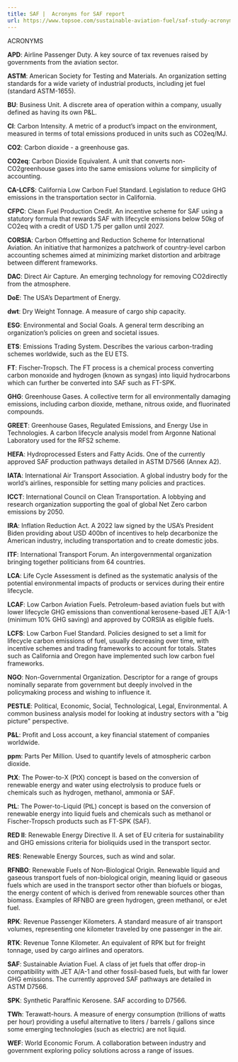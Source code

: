 ```yaml
---
title: SAF |  Acronyms for SAF report
url: https://www.topsoe.com/sustainable-aviation-fuel/saf-study-acronyms#download-popup-u4m-interview-header
---
```


ACRONYMS

**APD**: Airline Passenger Duty. A key source of tax revenues raised by governments from the aviation sector.

**ASTM**: American Society for Testing and Materials. An organization setting standards for a wide variety of industrial products, including jet fuel (standard ASTM-1655).

**BU**: Business Unit. A discrete area of operation within a company, usually defined as having its own P&L.

**CI**: Carbon Intensity. A metric of a product’s impact on the environment, measured in terms of total emissions produced in units such as CO2eq/MJ.

**CO2**: Carbon dioxide - a greenhouse gas.

**CO2eq**: Carbon Dioxide Equivalent. A unit that converts non-CO2greenhouse gases into the same emissions volume for simplicity of accounting.

**CA-LCFS**: California Low Carbon Fuel Standard. Legislation to reduce GHG emissions in the transportation sector in California.

**CFPC**: Clean Fuel Production Credit. An incentive scheme for SAF using a statutory formula that rewards SAF with lifecycle emissions below 50kg of CO2eq with a credit of USD 1.75 per gallon until 2027.

**CORSIA**: Carbon Offsetting and Reduction Scheme for International Aviation. An initiative that harmonizes a patchwork of country-level carbon accounting schemes aimed at minimizing market distortion and arbitrage between different frameworks.

**DAC**: Direct Air Capture. An emerging technology for removing CO2directly from the atmosphere.

**DoE**: The USA’s Department of Energy.

**dwt**: Dry Weight Tonnage. A measure of cargo ship capacity.

**ESG**: Environmental and Social Goals. A general term describing an organization’s policies on green and societal issues.

**ETS**: Emissions Trading System. Describes the various carbon-trading schemes worldwide, such as the EU ETS.

**FT**: Fischer-Tropsch. The FT process is a chemical process converting carbon monoxide and hydrogen (known as syngas) into liquid hydrocarbons which can further be converted into SAF such as FT-SPK.

**GHG**: Greenhouse Gases. A collective term for all environmentally damaging emissions, including carbon dioxide, methane, nitrous oxide, and fluorinated compounds.

**GREET**: Greenhouse Gases, Regulated Emissions, and Energy Use in Technologies. A carbon lifecycle analysis model from Argonne National Laboratory used for the RFS2 scheme.

**HEFA**: Hydroprocessed Esters and Fatty Acids. One of the currently approved SAF production pathways detailed in ASTM D7566 (Annex A2).

**IATA**: International Air Transport Association. A global industry body for the world’s airlines, responsible for setting many policies and practices.

**ICCT**: International Council on Clean Transportation. A lobbying and research organization supporting the goal of global Net Zero carbon emissions by 2050.

**IRA**: Inflation Reduction Act. A 2022 law signed by the USA’s President Biden providing about USD 400bn of incentives to help decarbonize the American industry, including transportation and to create domestic jobs.

**ITF**: International Transport Forum. An intergovernmental organization bringing together politicians from 64 countries.

**LCA**: Life Cycle Assessment is defined as the systematic analysis of the potential environmental impacts of products or services during their entire lifecycle.

**LCAF**: Low Carbon Aviation Fuels. Petroleum-based aviation fuels but with lower lifecycle GHG emissions than conventional kerosene-based JET A/A-1 (minimum 10% GHG saving) and approved by CORSIA as eligible fuels.

**LCFS**: Low Carbon Fuel Standard. Policies designed to set a limit for lifecycle carbon emissions of fuel, usually decreasing over time, with incentive schemes and trading frameworks to account for totals. States such as California and Oregon have implemented such low carbon fuel frameworks.

**NGO**: Non-Governmental Organization. Descriptor for a range of groups nominally separate from government but deeply involved in the policymaking process and wishing to influence it.

**PESTLE**: Political, Economic, Social, Technological, Legal, Environmental. A common business analysis model for looking at industry sectors with a "big picture" perspective.

**P&L**: Profit and Loss account, a key financial statement of companies worldwide.

**ppm**: Parts Per Million. Used to quantify levels of atmospheric carbon dioxide.

**PtX**: The Power-to-X (PtX) concept is based on the conversion of renewable energy and water using electrolysis to produce fuels or chemicals such as hydrogen, methanol, ammonia or SAF.

**PtL**: The Power-to-Liquid (PtL) concept is based on the conversion of renewable energy into liquid fuels and chemicals such as methanol or Fischer-Tropsch products such as FT-SPK (SAF).

**RED II**: Renewable Energy Directive II. A set of EU criteria for sustainability and GHG emissions criteria for bioliquids used in the transport sector.

**RES**: Renewable Energy Sources, such as wind and solar.

**RFNBO**: Renewable Fuels of Non-Biological Origin. Renewable liquid and gaseous transport fuels of non-biological origin, meaning liquid or gaseous fuels which are used in the transport sector other than biofuels or biogas, the energy content of which is derived from renewable sources other than biomass. Examples of RFNBO are green hydrogen, green methanol, or eJet fuel.

**RPK**: Revenue Passenger Kilometers. A standard measure of air transport volumes, representing one kilometer traveled by one passenger in the air.

**RTK**: Revenue Tonne Kilometer. An equivalent of RPK but for freight tonnage, used by cargo airlines and operators.

**SAF**: Sustainable Aviation Fuel. A class of jet fuels that offer drop-in compatibility with JET A/A-1 and other fossil-based fuels, but with far lower GHG emissions. The currently approved SAF pathways are detailed in ASTM D7566.

**SPK**: Synthetic Paraffinic Kerosene. SAF according to D7566.

**TWh**: Terawatt-hours. A measure of energy consumption (trillions of watts per hour) providing a useful alternative to liters / barrels / gallons since some emerging technologies (such as electric) are not liquid.

**WEF**: World Economic Forum. A collaboration between industry and government exploring policy solutions across a range of issues.